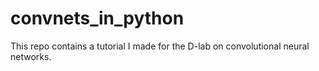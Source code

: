 # convnets_in_python

This repo contains a tutorial I made for the D-lab on convolutional neural networks. 
